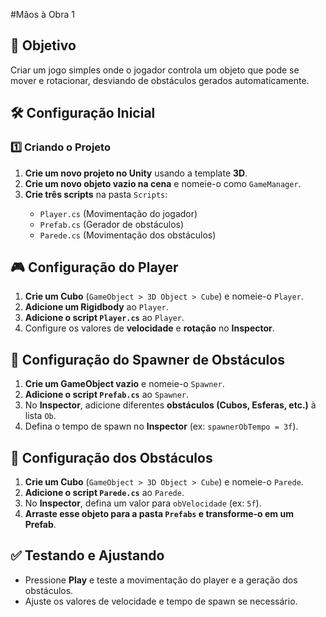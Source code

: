 #Mãos à Obra 1
<br>
<h2>📌 Objetivo</h2>
<p>Criar um jogo simples onde o jogador controla um objeto que pode se mover e rotacionar, desviando de obstáculos gerados automaticamente.</p>

<h2>🛠️ Configuração Inicial</h2>
<h3>1️⃣ Criando o Projeto</h3>
<ol>
    <li><strong>Crie um novo projeto no Unity</strong> usando a template <strong>3D</strong>.</li>
    <li><strong>Crie um novo objeto vazio na cena</strong> e nomeie-o como <code>GameManager</code>.</li>
    <li><strong>Crie três scripts</strong> na pasta <code>Scripts</code>:</li>
    <ul>
        <li><code>Player.cs</code> (Movimentação do jogador)</li>
        <li><code>Prefab.cs</code> (Gerador de obstáculos)</li>
        <li><code>Parede.cs</code> (Movimentação dos obstáculos)</li>
    </ul>
</ol>

<h2>🎮 Configuração do Player</h2>
<ol>
    <li><strong>Crie um Cubo</strong> (<code>GameObject > 3D Object > Cube</code>) e nomeie-o <code>Player</code>.</li>
    <li><strong>Adicione um Rigidbody</strong> ao <code>Player</code>.</li>
    <li><strong>Adicione o script <code>Player.cs</code></strong> ao <code>Player</code>.</li>
    <li>Configure os valores de <strong>velocidade</strong> e <strong>rotação</strong> no <strong>Inspector</strong>.</li>
</ol>

<h2>🔄 Configuração do Spawner de Obstáculos</h2>
<ol>
    <li><strong>Crie um GameObject vazio</strong> e nomeie-o <code>Spawner</code>.</li>
    <li><strong>Adicione o script <code>Prefab.cs</code></strong> ao <code>Spawner</code>.</li>
    <li>No <strong>Inspector</strong>, adicione diferentes <strong>obstáculos (Cubos, Esferas, etc.)</strong> à lista <code>Ob</code>.</li>
    <li>Defina o tempo de spawn no <strong>Inspector</strong> (ex: <code>spawnerObTempo = 3f</code>).</li>
</ol>

<h2>🧱 Configuração dos Obstáculos</h2>
<ol>
    <li><strong>Crie um Cubo</strong> (<code>GameObject > 3D Object > Cube</code>) e nomeie-o <code>Parede</code>.</li>
    <li><strong>Adicione o script <code>Parede.cs</code></strong> ao <code>Parede</code>.</li>
    <li>No <strong>Inspector</strong>, defina um valor para <code>obVelocidade</code> (ex: <code>5f</code>).</li>
    <li><strong>Arraste esse objeto para a pasta <code>Prefabs</code> e transforme-o em um Prefab</strong>.</li>
</ol>

<h2>✅ Testando e Ajustando</h2>
<ul>
    <li>Pressione <strong>Play</strong> e teste a movimentação do player e a geração dos obstáculos.</li>
    <li>Ajuste os valores de velocidade e tempo de spawn se necessário.</li>
</ul>